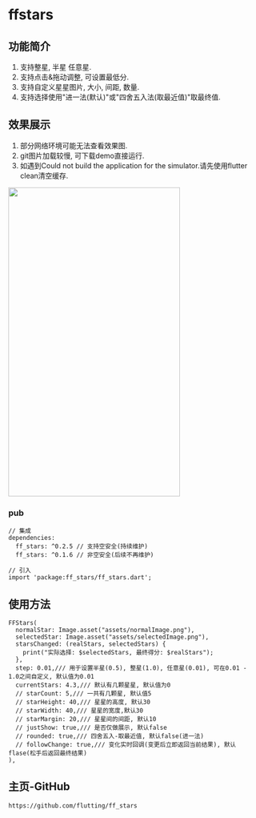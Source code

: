 # ffstars

## 功能简介
1. 支持整星, 半星 任意星.
2. 支持点击&拖动调整, 可设置最低分.
3. 支持自定义星星图片, 大小, 间距, 数量.
4. 支持选择使用"进一法(默认)"或"四舍五入法(取最近值)"取最终值.

## 效果展示
1. 部分网络环境可能无法查看效果图.
2. git图片加载较慢, 可下载demo直接运行.
3. 如遇到Could not build the application for the simulator.请先使用flutter clean清空缓存.
<img src="https://github.com/flutting/ff_source/blob/main/ff_stars/ff_stars.gif" width="343" height="617">

### pub
```
// 集成
dependencies:
  ff_stars: ^0.2.5 // 支持空安全(持续维护)
  ff_stars: ^0.1.6 // 非空安全(后续不再维护)

// 引入
import 'package:ff_stars/ff_stars.dart';
```

## 使用方法
```
FFStars(
  normalStar: Image.asset("assets/normalImage.png"),
  selectedStar: Image.asset("assets/selectedImage.png"),
  starsChanged: (realStars, selectedStars) {
    print("实际选择: $selectedStars, 最终得分: $realStars");
  },
  step: 0.01,/// 用于设置半星(0.5), 整星(1.0), 任意星(0.01), 可在0.01 - 1.0之间自定义, 默认值为0.01
  currentStars: 4.3,/// 默认有几颗星星, 默认值为0
  // starCount: 5,/// 一共有几颗星, 默认值5
  // starHeight: 40,/// 星星的高度, 默认30
  // starWidth: 40,/// 星星的宽度,默认30
  // starMargin: 20,/// 星星间的间距, 默认10
  // justShow: true,/// 是否仅做展示, 默认false
  // rounded: true,/// 四舍五入-取最近值, 默认false(进一法)
  // followChange: true,/// 变化实时回调(变更后立即返回当前结果), 默认flase(松手后返回最终结果)
),
```

## 主页-GitHub
```
https://github.com/flutting/ff_stars
```